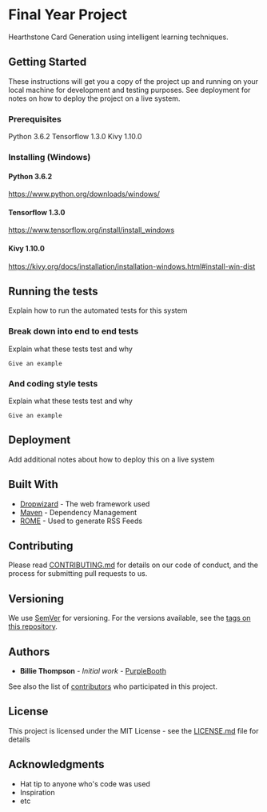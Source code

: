 # Final Year Project

Hearthstone Card Generation using intelligent learning techniques.

## Getting Started

These instructions will get you a copy of the project up and running on your local machine for development and testing purposes. See deployment for notes on how to deploy the project on a live system.

### Prerequisites 

Python 3.6.2
Tensorflow 1.3.0
Kivy 1.10.0


### Installing (Windows)

#### Python 3.6.2
https://www.python.org/downloads/windows/

#### Tensorflow 1.3.0
https://www.tensorflow.org/install/install_windows

#### Kivy 1.10.0
https://kivy.org/docs/installation/installation-windows.html#install-win-dist

## Running the tests

Explain how to run the automated tests for this system

### Break down into end to end tests

Explain what these tests test and why

```
Give an example
```

### And coding style tests

Explain what these tests test and why

```
Give an example
```

## Deployment

Add additional notes about how to deploy this on a live system

## Built With

* [Dropwizard](http://www.dropwizard.io/1.0.2/docs/) - The web framework used
* [Maven](https://maven.apache.org/) - Dependency Management
* [ROME](https://rometools.github.io/rome/) - Used to generate RSS Feeds

## Contributing

Please read [CONTRIBUTING.md](https://gist.github.com/PurpleBooth/b24679402957c63ec426) for details on our code of conduct, and the process for submitting pull requests to us.

## Versioning

We use [SemVer](http://semver.org/) for versioning. For the versions available, see the [tags on this repository](https://github.com/your/project/tags). 

## Authors

* **Billie Thompson** - *Initial work* - [PurpleBooth](https://github.com/PurpleBooth)

See also the list of [contributors](https://github.com/your/project/contributors) who participated in this project.

## License

This project is licensed under the MIT License - see the [LICENSE.md](LICENSE.md) file for details

## Acknowledgments

* Hat tip to anyone who's code was used
* Inspiration
* etc
